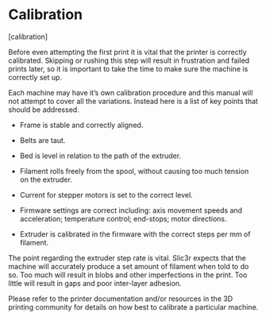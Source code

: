 Calibration
===========

[calibration]

Before even attempting the first print it is vital that the printer is
correctly calibrated. Skipping or rushing this step will result in
frustration and failed prints later, so it is important to take the time
to make sure the machine is correctly set up.

Each machine may have it’s own calibration procedure and this manual
will not attempt to cover all the variations. Instead here is a list of
key points that should be addressed.

-   Frame is stable and correctly aligned.

-   Belts are taut.

-   Bed is level in relation to the path of the extruder.

-   Filament rolls freely from the spool, without causing too much
    tension on the extruder.

-   Current for stepper motors is set to the correct level.

-   Firmware settings are correct including: axis movement speeds and
    acceleration; temperature control; end-stops; motor directions.

-   Extruder is calibrated in the firmware with the correct steps per mm
    of filament.

The point regarding the extruder step rate is vital. Slic3r expects that
the machine will accurately produce a set amount of filament when told
to do so. Too much will result in blobs and other imperfections in the
print. Too little will result in gaps and poor inter-layer adhesion.

Please refer to the printer documentation and/or resources in the 3D
printing community for details on how best to calibrate a particular
machine.
